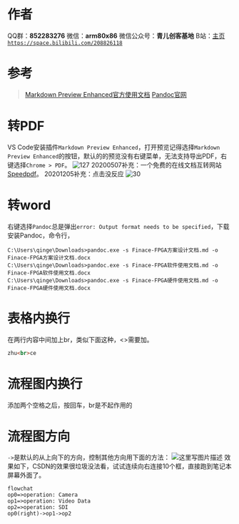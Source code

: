 ﻿# 作者
QQ群：**852283276**
微信：**arm80x86**
微信公众号：**青儿创客基地**
B站：[主页 `https://space.bilibili.com/208826118`](https://space.bilibili.com/208826118)

# 参考
> [Markdown Preview Enhanced官方使用文档](https://shd101wyy.github.io/markdown-preview-enhanced/#/)
> [Pandoc官网](https://www.pandoc.org/index.html)

# 转PDF
VS Code安装插件`Markdown Preview Enhanced`，打开预览记得选择`Markdown Preview Enhanced`的按钮，默认的的预览没有右键菜单，无法支持导出PDF，右键选择`Chrome > PDF`。
![127](https://img-blog.csdnimg.cn/20191215180142905.png)
20200507补充：一个免费的在线文档互转网站[Speedpdf](https://speedpdf.com/)。
20201205补充：点击没反应
![30](https://img-blog.csdnimg.cn/20201205030217117.png)
# 转word
右键选择`Pandoc`总是弹出`error: Output format needs to be specified`，下载安装Pandoc，命令行，
```shell
C:\Users\qinge\Downloads>pandoc.exe -s Finace-FPGA方案设计文档.md -o Finace-FPGA方案设计文档.docx
C:\Users\qinge\Downloads>pandoc.exe -s Finace-FPGA软件使用文档.md -o Finace-FPGA软件使用文档.docx
C:\Users\qinge\Downloads>pandoc.exe -s Finace-FPGA硬件使用文档.md -o Finace-FPGA硬件使用文档.docx
```
# 表格内换行
在两行内容中间加上br，类似下面这种，<>需要加。
```html
zhu<br>ce
```
# 流程图内换行
添加两个空格之后，按回车，br是不起作用的
# 流程图方向
`->`是默认的从上向下的方向，控制其他方向用下面的方法：
![这里写图片描述](https://img-blog.csdn.net/20180627000754391?watermark/2/text/aHR0cHM6Ly9ibG9nLmNzZG4ubmV0L1podV9aaHVfMjAwOQ==/font/5a6L5L2T/fontsize/400/fill/I0JBQkFCMA==/dissolve/70)
效果如下，CSDN的效果很垃圾没法看，试试连续向右连接10个框，直接跑到笔记本屏幕外面了。
```mermaid
flowchat
op0=>operation: Camera
op1=>operation: Video Data
op2=>operation: SDI
op0(right)->op1->op2
```
